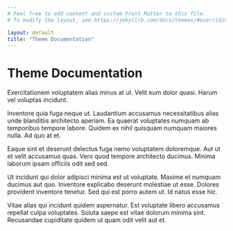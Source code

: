 ```yaml
---
# Feel free to add content and custom Front Matter to this file.
# To modify the layout, see https://jekyllrb.com/docs/themes/#overriding-theme-defaults

layout: default
title: "Theme Documentation"
---
```


# Theme Documentation




Exercitationem voluptatem alias minus at ut. Velit eum dolor quasi. Harum vel voluptas incidunt.

Inventore quia fuga neque ut. Laudantium accusamus necessitatibus alias unde blanditiis architecto aperiam. Ea quaerat voluptates numquam ab temporibus tempore labore. Quidem ex nihil quisquam numquam maiores nulla. Ad quo at et.

Eaque sint et deserunt delectus fuga nemo voluptatem doloremque. Aut ut et velit accusamus quas. Vero quod tempore architecto ducimus. Minima laborum ipsam officiis odit sed sed.

Ut incidunt qui dolor adipisci minima est ut voluptate. Maxime et numquam ducimus aut quo. Inventore explicabo deserunt molestiae ut esse. Dolores provident inventore tenetur. Sed qui est porro autem ut. Id natus esse hic.

Vitae alias qui incidunt quidem aspernatur. Est voluptate libero accusamus repellat culpa voluptates. Soluta saepe est vitae dolorum minima sint. Recusandae cupiditate quidem ut quam odit velit aut et.
